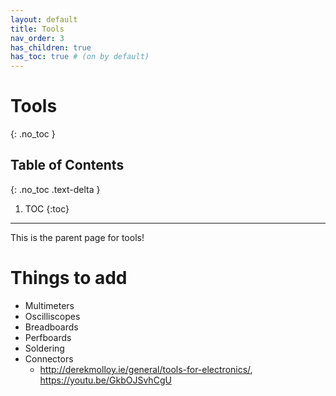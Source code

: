 ```yaml
---
layout: default
title: Tools
nav_order: 3
has_children: true
has_toc: true # (on by default)
---
```

# Tools
{: .no_toc }

## Table of Contents
{: .no_toc .text-delta }

1. TOC
{:toc}
---
This is the parent page for tools!

# Things to add
- Multimeters
- Oscilliscopes
- Breadboards
- Perfboards
- Soldering
- Connectors
  - http://derekmolloy.ie/general/tools-for-electronics/, https://youtu.be/GkbOJSvhCgU 
